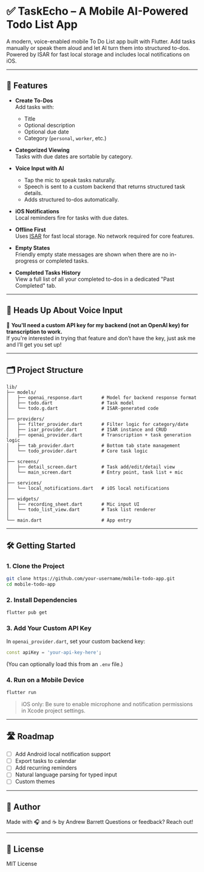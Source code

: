 # ✅ TaskEcho – A Mobile AI-Powered Todo List App

A modern, voice-enabled mobile To Do List app built with Flutter. Add tasks manually or speak them aloud and let AI turn them into structured to-dos. Powered by ISAR for fast local storage and includes local notifications on iOS.

---

## 📱 Features

- **Create To-Dos**  
  Add tasks with:
  - Title
  - Optional description
  - Optional due date
  - Category (`personal`, `worker`, etc.)

- **Categorized Viewing**  
  Tasks with due dates are sortable by category.

- **Voice Input with AI**  
  - Tap the mic to speak tasks naturally.
  - Speech is sent to a custom backend that returns structured task details.
  - Adds structured to-dos automatically.

- **iOS Notifications**  
  Local reminders fire for tasks with due dates.

- **Offline First**  
  Uses [ISAR](https://isar.dev/) for fast local storage. No network required for core features.

- **Empty States**  
  Friendly empty state messages are shown when there are no in-progress or completed tasks.

- **Completed Tasks History**  
  View a full list of all your completed to-dos in a dedicated "Past Completed" tab.

---

## 🧠 Heads Up About Voice Input

🔐 **You'll need a custom API key for my backend (not an OpenAI key) for transcription to work.**  
If you're interested in trying that feature and don’t have the key, just ask me and I’ll get you set up!

---

## 🗂 Project Structure

```
lib/
├── models/
│   ├── openai_response.dart       # Model for backend response format
│   ├── todo.dart                  # Task model
│   └── todo.g.dart                # ISAR-generated code
│
├── providers/
│   ├── filter_provider.dart       # Filter logic for category/date
│   ├── isar_provider.dart         # ISAR instance and CRUD
│   ├── openai_provider.dart       # Transcription + task generation logic
│   ├── tab_provider.dart          # Bottom tab state management
│   └── todo_provider.dart         # Core task logic
│
├── screens/
│   ├── detail_screen.dart         # Task add/edit/detail view
│   └── main_screen.dart           # Entry point, task list + mic
│
├── services/
│   └── local_notifications.dart   # iOS local notifications
│
├── widgets/
│   ├── recording_sheet.dart       # Mic input UI
│   └── todo_list_view.dart        # Task list renderer
│
└── main.dart                      # App entry
```

---

## 🛠 Getting Started

### 1. Clone the Project
```bash
git clone https://github.com/your-username/mobile-todo-app.git
cd mobile-todo-app
```

### 2. Install Dependencies
```bash
flutter pub get
```

### 3. Add Your Custom API Key
In `openai_provider.dart`, set your custom backend key:
```dart
const apiKey = 'your-api-key-here';
```
(You can optionally load this from an `.env` file.)

### 4. Run on a Mobile Device
```bash
flutter run
```

> iOS only: Be sure to enable microphone and notification permissions in Xcode project settings.

---

## 🛣️ Roadmap

- [ ] Add Android local notification support  
- [ ] Export tasks to calendar  
- [ ] Add recurring reminders  
- [ ] Natural language parsing for typed input  
- [ ] Custom themes  

---

## 👤 Author

Made with 🎧 and ☕️ by Andrew Barrett
Questions or feedback? Reach out!

---

## 📄 License

MIT License
